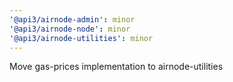 ```yaml
---
'@api3/airnode-admin': minor
'@api3/airnode-node': minor
'@api3/airnode-utilities': minor
---
```


Move gas-prices implementation to airnode-utilities
